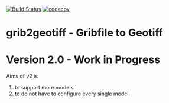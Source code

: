 [![Build Status](https://travis-ci.org/MeteoGroup/grib2geotiff.svg?branch=master)](https://travis-ci.org/MeteoGroup/grib2geotiff/) [![codecov](https://codecov.io/gh/teeschke/grib2geotiff/branch/master/graph/badge.svg)](https://codecov.io/gh/teeschke/grib2geotiff)


# grib2geotiff - Gribfile to Geotiff

# Version 2.0 - Work in Progress

Aims of v2 is 

1. to support more models
2. to do not have to configure every single model